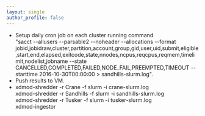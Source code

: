 ```yaml
---
layout: single
author_profile: false
---
```


- Setup daily cron job on each cluster running command  
"sacct --allusers --parsable2 --noheader --allocations --format jobid,jobidraw,cluster,partition,account,group,gid,user,uid,submit,eligible,start,end,elapsed,exitcode,state,nnodes,ncpus,reqcpus,reqmem,timelimit,nodelist,jobname --state CANCELLED,COMPLETED,FAILED,NODE_FAIL,PREEMPTED,TIMEOUT --starttime 2016-10-30T00:00:00 > sandhills-slurm.log".  
- Push results to VM.  
- xdmod-shredder -r Crane -f slurm -i crane-slurm.log  
xdmod-shredder -r Sandhills -f slurm -i sandhills-slurm.log  
xdmod-shredder -r Tusker -f slurm -i tusker-slurm.log  
xdmod-ingestor
